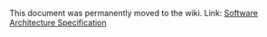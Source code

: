 This document was permanently moved to the wiki.
Link: [Software Architecture Specification](https://github.com/fabianthome/TINF20C_Team2_ModellingWizardForCables/wiki/Software-Architecture-Specification)
